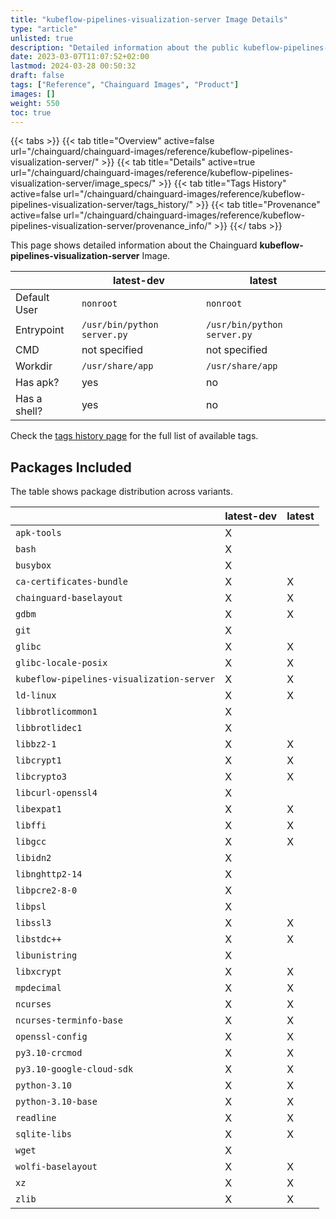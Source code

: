 ```yaml
---
title: "kubeflow-pipelines-visualization-server Image Details"
type: "article"
unlisted: true
description: "Detailed information about the public kubeflow-pipelines-visualization-server Chainguard Image."
date: 2023-03-07T11:07:52+02:00
lastmod: 2024-03-28 00:50:32
draft: false
tags: ["Reference", "Chainguard Images", "Product"]
images: []
weight: 550
toc: true
---
```


{{< tabs >}}
{{< tab title="Overview" active=false url="/chainguard/chainguard-images/reference/kubeflow-pipelines-visualization-server/" >}}
{{< tab title="Details" active=true url="/chainguard/chainguard-images/reference/kubeflow-pipelines-visualization-server/image_specs/" >}}
{{< tab title="Tags History" active=false url="/chainguard/chainguard-images/reference/kubeflow-pipelines-visualization-server/tags_history/" >}}
{{< tab title="Provenance" active=false url="/chainguard/chainguard-images/reference/kubeflow-pipelines-visualization-server/provenance_info/" >}}
{{</ tabs >}}

This page shows detailed information about the Chainguard **kubeflow-pipelines-visualization-server** Image.

|              | latest-dev                  | latest                      |
|--------------|-----------------------------|-----------------------------|
| Default User | `nonroot`                   | `nonroot`                   |
| Entrypoint   | `/usr/bin/python server.py` | `/usr/bin/python server.py` |
| CMD          | not specified               | not specified               |
| Workdir      | `/usr/share/app`            | `/usr/share/app`            |
| Has apk?     | yes                         | no                          |
| Has a shell? | yes                         | no                          |

Check the [tags history page](/chainguard/chainguard-images/reference/kubeflow-pipelines-visualization-server/tags_history/) for the full list of available tags.

## Packages Included
The table shows package distribution across variants.

|                                           | latest-dev | latest |
|-------------------------------------------|------------|--------|
| `apk-tools`                               | X          |        |
| `bash`                                    | X          |        |
| `busybox`                                 | X          |        |
| `ca-certificates-bundle`                  | X          | X      |
| `chainguard-baselayout`                   | X          | X      |
| `gdbm`                                    | X          | X      |
| `git`                                     | X          |        |
| `glibc`                                   | X          | X      |
| `glibc-locale-posix`                      | X          | X      |
| `kubeflow-pipelines-visualization-server` | X          | X      |
| `ld-linux`                                | X          | X      |
| `libbrotlicommon1`                        | X          |        |
| `libbrotlidec1`                           | X          |        |
| `libbz2-1`                                | X          | X      |
| `libcrypt1`                               | X          | X      |
| `libcrypto3`                              | X          | X      |
| `libcurl-openssl4`                        | X          |        |
| `libexpat1`                               | X          | X      |
| `libffi`                                  | X          | X      |
| `libgcc`                                  | X          | X      |
| `libidn2`                                 | X          |        |
| `libnghttp2-14`                           | X          |        |
| `libpcre2-8-0`                            | X          |        |
| `libpsl`                                  | X          |        |
| `libssl3`                                 | X          | X      |
| `libstdc++`                               | X          | X      |
| `libunistring`                            | X          |        |
| `libxcrypt`                               | X          | X      |
| `mpdecimal`                               | X          | X      |
| `ncurses`                                 | X          | X      |
| `ncurses-terminfo-base`                   | X          | X      |
| `openssl-config`                          | X          | X      |
| `py3.10-crcmod`                           | X          | X      |
| `py3.10-google-cloud-sdk`                 | X          | X      |
| `python-3.10`                             | X          | X      |
| `python-3.10-base`                        | X          | X      |
| `readline`                                | X          | X      |
| `sqlite-libs`                             | X          | X      |
| `wget`                                    | X          |        |
| `wolfi-baselayout`                        | X          | X      |
| `xz`                                      | X          | X      |
| `zlib`                                    | X          | X      |


